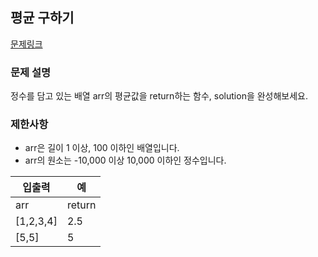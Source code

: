 ## 평균 구하기
[문제링크](https://school.programmers.co.kr/learn/courses/30/lessons/12944)

### 문제 설명
정수를 담고 있는 배열 arr의 평균값을 return하는 함수, solution을 완성해보세요.

### 제한사항
- arr은 길이 1 이상, 100 이하인 배열입니다.
- arr의 원소는 -10,000 이상 10,000 이하인 정수입니다.

| 입출력 | 예 |
|-|-|
| arr |	return |
| [1,2,3,4] |	2.5 |
| [5,5] |	5 |
